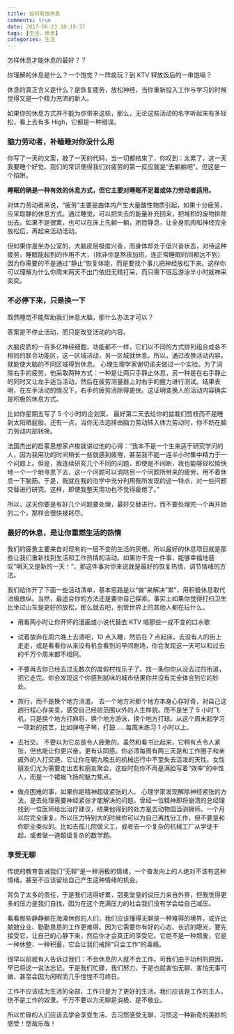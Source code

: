 ```yaml
---
title: 如何有效休息
comments: true
date: 2017-06-23 10:18:37
tags: [生活，休息]
categories: 生活
---
```


怎样休息才能休息的最好？？

<!-- more -->

你理解的休息是什么？一个饱觉？一阵疯玩？到 KTV 释放饭后的一串饱嗝？

休息的真正含义是什么？是恢复疲劳，放松神经，当你重新投入工作与学习的时候觉得又是一个精力充沛的新人。

如果你的休息方式并不能为你带来这些，那么，无论这些活动的名字听起来有多轻松，看上去有多 High，它都是一种错误。

### 脑力劳动者，补瞌睡对你没什么用

你写了一天的文案，敲了一天的代码，当一切都结束了，你叹到：太累了，这一天我要睡个好觉。我们的常识使得我们对疲劳的第一反应就是“去躺躺吧”。但这是一个陷阱。

**睡眠的确是一种有效的休息方式，但它主要对睡眠不足着或体力劳动者适用。**

对体力劳动者来说，“疲劳”主要是由体内产生大量酸性物质引起，如果十分疲劳，应采取静的休息方式。通过睡觉，可以把失去的能量补充回来，把堆积的废物排除出去。如果不是很累，也可以在床上先躺一躺，闭目静息，让全身肌肉和神经完全放松后，再起来活动活动。

但如果你是坐办公室的，大脑皮层极度兴奋，而身体却处于低兴奋状态，对待这种疲劳，睡眠能起到的作用不大，（除非你是熬夜加班，连正常睡眠时间都达不到）因为你需要的不是通过“静止”恢复体能，而是要找个事儿把神经放松下来。这样你可以理解为什么你周末两天不出门依旧无精打采，而只需下班后游泳半小时就神采奕奕。

### 不必停下来，只是换一下

既然睡觉不能帮助我们休息大脑，那什么办法才可以？

答案是不停止活动，而只是改变活动的内容。

大脑皮质的一百多亿神经细胞，功能都不一样，它们以不同的方式排列组合成各不相同的联合功能区，这一区域活动，另一区域就休息。所以，通过改换活动内容，就能使大脑的不同区域得到休息。
心理生理学家谢切诺夫做过一个实验。为了消除右手的疲劳，他采取两种方式：一种是让两只手静止休息，另一种是在右手静止的同时又让左手适当活动，然后在疲劳测量器上对右手的握力进行测试。结果表明，在左手活动的情况下，右手的疲劳消除得更快。这证明变换人的活动内容确实是积极的休息方式。

比如你星期五写了 5 个小时的企划案， 最好第二天去给你的盆栽们剪枝而不是睡到太阳晒屁股。还有一点，当你无法选择由脑力劳动转入体力劳动时，你不妨在脑力劳动内部转换。

法国杰出的启蒙思想家卢梭就讲过他的心得：“我本不是一个生来适于研究学问的人，因为我用功的时间稍长一些就感到疲倦，甚至我不能一连半小时集中精力于一个问题上。但是，我连续研究几个不同的问题，即使是不间断，我也能够轻松愉快地一个一个地寻思下去，这一个问题可以消除另一个问题所带来的疲劳，用不着休息一下脑筋。于是，我就在我的治学中充分利用我所发现的这一特点，对一些问题交替进行研究。这样，即使我整天用功也不觉得疲倦了。”

所以，这天你要是有好几个问题要处理，最好交替进行，而不要处理完一个再开始的二个，那样会很快被耗尽。

### 最好的休息，是让你重燃生活的热情

我们的疲惫主要来自对现有的一层不变的生活的厌倦。所以最好的休息项目就是那些让我们重新找到生活和工作热情的活动。如果你干完一件事，能够幸福地感叹“明天又是新的一天！”，那这件事对你来说就是最好的恢复热情，调节情绪的方法。

我们给你开了下面一些活动清单，基本思路是以“做”来解决“累”，用积极休息取代消极放纵。当然，最适合你的方法还是要你自己探索。事实上如果你觉得打扫卫生比坐过山车是更好的放松，那么就去吧，别管世界上的其他人都在玩什么。

- 用看两小时让你开怀的漫画或小说代替去 KTV 唱那些一成不变的口水歌

- 试着放弃在周六晚上去酒吧，10 点入睡，然后在 7 点起床，去没有人的街上走走，或是看看你从来没有机会看到的早间剧场，你会发现这一天可以和过去的千万个周末都不相同。

- 不要再去你已经去过无数次的度假村找乐子了。找一条你你从没去过的街道，把它走完。你会发现这个你感到腻味的城市结果你并没有完全体会到它的妙处。

- 旅行，而不是换个地方消遣。
去一个地方对那个地方本身心存好奇，对自己这趟行程心存美意，感受自己经验范围以外的人生样貌。而不是坐了 5 小时飞机，只是换个地方打麻将，换个地方游泳，换个地方打球。从这个周末起学习一项新的技艺，比如弹电子琴，打鼓……每周末练习 1 小时以上。

- 去社交。
不要以为它总是令人疲惫的。虽然和看书比起来，它稍有点令人紧张，但也能让你更兴奋，更有认同感。你必须每周有两三天是和工作圈子和亲戚外的人打交道。它让你在朝九晚五的机械运行中不至失去活泼的天性。女性朋友们尤为需要走出去和朋友聚会，这些时刻你不再是满脸写着“效率”的中性人，而是一个裙裾飞扬的魅力焦点。

- 做点困难的事，如果你是精神超级紧张的人。
心理学家发现解除神经紧张的方法，是去处理需要神经紧张才能解决的问题。曾经一位精神即将崩溃的总经理找到一位医师给出治疗建议，结果他得到的处方是去动物园当驯狮师。一个月以后完全康复。所以压力特别大的时候你可以为自己再找分工作，但不要是和你职业类似的。比如去孤儿院做义工，或者去一个复杂的机械工厂从学徒干起，或者做一道超级复杂的数学题。

### 享受无聊

传统的教育告诫我们“无聊”是一种消极的情绪，一个奋发向上的人绝对不该有这种情绪，甚至不应该留给自己产生这种情绪的机会。

背负了太多的责任，于是我们活得好累，冠冕堂皇的说压力来自外界，但我觉得更多的压力是我们自找，因为在这个充满压力的社会我们没有学会给自己减压。

看看那些静静躺在海滩休假的人们，我们应该懂得无聊是一种难得的境界，或许比兢兢业业、勤勤恳恳的工作更难得。因为它需要你有好的心态、长远的眼光，要先接受它，让自己的心静下来，然后你才会真正的享受它。它绝不是一种颓废，它是一种休整、一种积蓄，它会让我们戒除“只会工作”的毒瘾。

很早以前就有人告诉过我们：不会休息的人就不会工作。可我们由于功利的原因，早已将这一说法忘记。于是我们忙碌，我们努力，于是也就害怕无聊、害怕无事可做，甚至会因为闲暇而几乎惶惶不可终日。

工作不应该成为生活的全部，工作只是为了更好的生活。我们应该是工作的主人，绝不是工作的奴隶。千万不要以为无聊是消极、是不敬业。

所以忙碌的人们应该去学会享受生活、去习惯感受无聊，习惯这一种新奇的美妙的感受！悠哉乐哉！
